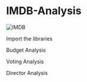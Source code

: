 # IMDB-Analysis

![IMDB](https://user-images.githubusercontent.com/66428890/148182892-2695b340-4bae-4c70-84a0-ee7c65ae248f.jpg)

Import the libraries

Budget Analysis

Voting Analysis

Director Analysis
